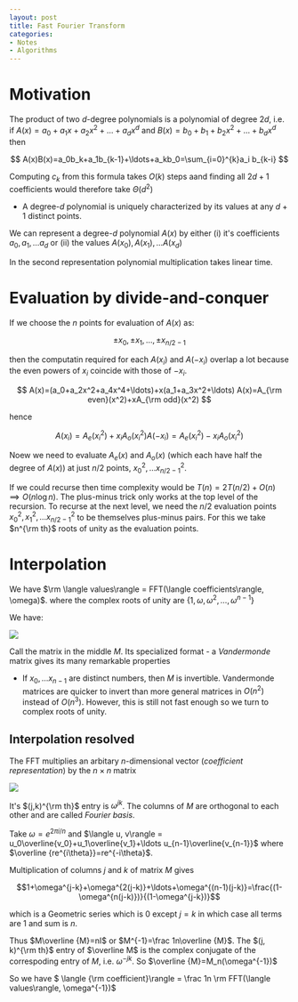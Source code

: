 ```yaml
---
layout: post
title: Fast Fourier Transform
categories:
- Notes
- Algorithms
---
```


# Motivation

The product of two $d$-degree polynomials is a polynomial of degree $2d$, i.e. if $A(x)=a_0+a_1x+a_2x^2+\ldots+a_dx^d$ and $B(x)=b_0+b_1+b_2x^2+\ldots+b_dx^d$ then

$$
A(x)B(x)=a_0b_k+a_1b_{k-1}+\ldots+a_kb_0=\sum_{i=0}^{k}a_i b_{k-i}
$$

Computing $c_k$ from this formula takes $O(k)$ steps aand finding all $2d+1$ coefficients would therefore take $\Theta(d^2)$

- A degree-$d$ polynomial is uniquely characterized by its values at any $d+1$ distinct points.

We can represent a degree-$d$ polynomial $A(x)$ by either (i) it's coefficients $a_0, a_1,\ldots a_d$ or (ii) the values $A(x_0), A(x_1),\ldots A(x_d)$

In the second representation polynomial multiplication takes linear time.

# Evaluation by divide-and-conquer

If we choose the $n$ points for evaluation of $A(x)$ as:

$$
\pm x_0, \pm x_1, \ldots, \pm x_{n/2-1}
$$

then the computatin required for each $A(x_i)$ and $A(-x_i)$ overlap a lot because the even powers of $x_i$ coincide with those of $-x_i$.

$$
A(x)=(a_0+a_2x^2+a_4x^4+\ldots)+x(a_1+a_3x^2+\ldots)
A(x)=A_{\rm even}(x^2)+xA_{\rm odd}(x^2)
$$

hence

$$
A(x_i)=A_e(x_i^2)+x_iA_o(x_i^2)
A(-x_i)=A_e(x_i^2)-x_iA_o(x_i^2)
$$

Noew we need to evaluate $A_e(x)$ and $A_o(x)$ (which each have half the degree of $A(x)$) at just $n/2$ points, $x_0^2,\ldots x_{n/2-1}^2$.

If we could recurse then time complexity would be $T(n)=2T(n/2)+O(n)\implies O(n\log n)$. The plus-minus trick only works at the top level of the recursion. To recurse at the next level, we need the $n/2$ evaluation points $x_0^2, x_1^2,\ldots x_{n/2-1}^2$ to be themselves plus-minus pairs. For this we take $n^{\rm th}$ roots of unity as the evaluation points.

# Interpolation

We have $\rm \langle values\rangle = FFT(\langle coefficients\rangle, \omega)$. where the complex roots of unity are $\{1,\omega,\omega^2,\ldots,\omega^{n-1}\}$

We have:

![]({{site.url}}/images/fft1.png)

Call the matrix in the middle $M$. Its specialized format - a _Vandermonde_ matrix gives its many remarkable properties

- If $x_0, \ldots x_{n-1}$ are distinct numbers, then $M$ is invertible. Vandermonde matrices are quicker to invert than more general matrices in $O(n^2)$ instead of $O(n^3)$. However, this is still not fast enough so we turn to complex roots of unity.

## Interpolation resolved

The FFT multiplies an arbitary $n$-dimensional vector (_coefficient representation_) by the $n\times n$ matrix

![]({{site.url}}/images/fft2.png)

It's $(j,k)^{\rm th}$ entry is $\omega^{jk}$. The columns of $M$ are orthogonal to each other and are called _Fourier basis_.

Take $\omega=e^{2\pi i/n}$ and $\langle u, v\rangle = u_0\overline{v_0}+u_1\overline{v_1}+\ldots u_{n-1}\overline{v_{n-1}}$ where $\overline {re^{i\theta}}=re^{-i\theta}$.

Multiplication of columns $j$ and $k$ of matrix $M$ gives

$$1+\omega^{j-k}+\omega^{2(j-k)}+\ldots+\omega^{(n-1)(j-k)}=\frac{(1-\omega^{n(j-k)})}{(1-\omega^{j-k})}$$

 which is a Geometric series which is $0$  except $j=k$ in which case all terms are $1$ and sum is $n$.

 Thus $M\overline {M}=nI$ or $M^{-1}=\frac 1n\overline {M}$. The $(j, k)^{\rm th}$ entry of $\overline M$ is the complex conjugate of the correspoding entry of $M$, i.e. $\omega ^{-jk}$. So $\overline {M}=M_n(\omega^{-1})$

So we have $ \langle {\rm coefficient}\rangle = \frac 1n \rm FFT(\langle values\rangle, \omega^{-1})$
